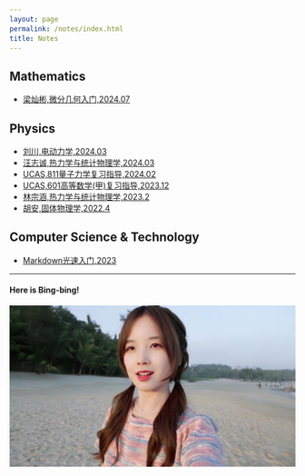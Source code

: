 ```yaml
---
layout: page
permalink: /notes/index.html
title: Notes
---
```




## Mathematics

- [梁灿彬,微分几何入门,2024.07](https://collapsar0615.github.io/mypaper/notes/梁灿彬微分几何入门.pdf)

## Physics

- [刘川,电动力学,2024.03](https://collapsar0615.github.io/mypaper/notes/刘川电动力学.pdf)  
- [汪志诚,热力学与统计物理学,2024.03 ](https://collapsar0615.github.io/mypaper/notes/汪志诚热统.pdf) 
- [UCAS,811量子力学复习指导,2024.02 ](https://collapsar0615.github.io/mypaper/notes/811.pdf) 
- [UCAS,601高等数学(甲)复习指导,2023.12 ](https://collapsar0615.github.io/mypaper/notes/601.pdf)
- [林宗涵,热力学与统计物理学,2023.2 ](https://collapsar0615.github.io/mypaper/notes/林宗涵热统.pdf)  
- [胡安,固体物理学,2022.4 ](https://collapsar0615.github.io/mypaper/notes/胡安固体物理.pdf) 

## Computer Science & Technology

- [Markdown光速入门,2023](https://collapsar0615.github.io/blogs/text)<br>
  

---

#### Here is Bing-bing!

<div>
<img src="/images/WBB.jpg">
</div>
<br>


